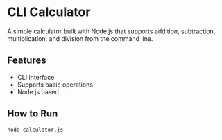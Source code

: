 # CLI Calculator

A simple calculator built with Node.js that supports addition, subtraction, multiplication, and division from the command line.

## Features

- CLI interface
- Supports basic operations
- Node.js based

## How to Run

```bash
node calculator.js
